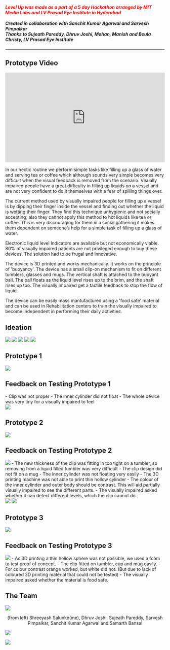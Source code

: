 <h5><span style="color:red;">Level Up was made as a part of a 5 day Hackathon arranged by MIT Media Labs and LV Prasad Eye Institute in Hyderabad</span><br><br>
<i>Created in collaboration with Sanchit Kumar Agarwal and Sarvesh Pimpalkar<br>
Thanks to Sujeath Pareddy, Dhruv Joshi, Mohan, Manish and Beula Christy, LV Prasad Eye Institute</i></h5><hr>

<h2>Prototype Video</h2>
<style>.embed-container { position: relative; padding-bottom: 56.25%; height: 0; overflow: hidden; max-width: 100%; } .embed-container iframe, .embed-container object, .embed-container embed { position: absolute; top: 0; left: 0; width: 100%; height: 100%; }</style><div class='embed-container'><iframe src='https://player.vimeo.com/video/134692853' frameborder='0' webkitAllowFullScreen mozallowfullscreen allowFullScreen></iframe></div>

In our hectic routine we perform simple tasks like filling up a glass of water and serving tea or coffee which although sounds very simple becomes very difficult when the visual feedback is removed from the scenario. Visually impaired people have a great difficulty in filling up liquids on a vessel and are not very confident to do it themselves with a fear of spilling things over.

The current method used by visually impaired people for filling up a vessel is by dipping their finger inside the vessel and finding out whether the liquid is wetting their finger. They find this technique unhygienic and not socially accepting; also they cannot apply this method to hot liquids like tea or coffee. This is very discouraging for them in a social gathering it makes them dependent on someone’s help for a simple task of filling up a glass of water.

Electronic liquid level Indicators are available but not economically viable. 80% of visually impaired patients are not privileged enough to buy these devices. The solution had to be frugal and innovative.

The device is 3D printed and works mechanically. It works on the principle of 'buoyancy'. The device has a small clip-on mechanism to fit on different tumblers, glasses and mugs. The vertical shaft is attached to the buoyant ball. The ball floats as the liquid level rises up to the brim, and the shaft rises up too. The visually impaired get a tactile feedback to stop the flow of liquid.

The device can be easily mass mantufactured using a 'food safe' material and can be used in Rehabilitation centers to train the visually impaired to become independent in performing their daily activities.

<h2>Ideation</h2>
<img src="https://raw.githubusercontent.com/shreeyashsalunke/LevelUp/master/images/01-idea1.png">
<img src="https://raw.githubusercontent.com/shreeyashsalunke/LevelUp/master/images/02-idea2.png">
<img src="https://raw.githubusercontent.com/shreeyashsalunke/LevelUp/master/images/03-idea3.png">
<img src="https://raw.githubusercontent.com/shreeyashsalunke/LevelUp/master/images/04-idea4.png">
<img src="https://raw.githubusercontent.com/shreeyashsalunke/LevelUp/master/images/05-idea5-v2.png">
<h2>Prototype 1</h2>
<img src="https://raw.githubusercontent.com/shreeyashsalunke/LevelUp/master/images/09-prototype1.JPG">
<h2>Feedback on Testing Prototype 1</h2>
- Clip was not proper
- The inner cylinder did not float
- The whole device was very tiny for a visually impaired to feel<br>
<img src="https://raw.githubusercontent.com/shreeyashsalunke/LevelUp/master/images/06-idea5.png">
<h2>Prototype 2</h2>
<img src="https://raw.githubusercontent.com/shreeyashsalunke/LevelUp/master/images/10-prototype2.JPG">
<h2>Feedback on Testing Prototype 2</h2>
<img src="https://raw.githubusercontent.com/shreeyashsalunke/LevelUp/master/images/14-testing-prototype-2.gif">
- The new thickness of the clip was fitting in too tight on a tumbler, so removing from a liquid filled tumbler was very difficult
- The clip design did not fit on a mug
- The inner cylinder was not floating very easily
- The 3D printing machine was not able to print thin hollow cylinder
- The colour of the inner cylinder and outer body should be contrast. This will aid partially visually impaired to see the different parts.
- The visually impaired asked whether it can detect different levels, which the clip cannot do.<br>
<img src="https://raw.githubusercontent.com/shreeyashsalunke/LevelUp/master/images/07-idea5.png">
<img src="https://raw.githubusercontent.com/shreeyashsalunke/LevelUp/master/images/08-idea5.png">
<h2>Prototype 3</h2>
<img src="https://raw.githubusercontent.com/shreeyashsalunke/LevelUp/master/images/11-prototype3.JPG">
<h2>Feedback on Testing Prototype 3</h2>
<img src="https://raw.githubusercontent.com/shreeyashsalunke/LevelUp/master/images/15-testing-prototype-3 v2.gif">
- As 3D printing a thin hollow sphere was not possible, we used a foam to test proof of concept.
- The clip fitted on tumbler, cup and mug easily.
- For colour contrast orange worked, but white did not. (But due to lack of coloured 3D printing material that could not be tested)
- The visually impaired asked whether the material is food safe.
<h2>The Team</h2>
<img src="https://raw.githubusercontent.com/shreeyashsalunke/LevelUp/master/images/12-team.jpeg">
<p align="center">(from left) Shreeyash Salunke(me), Dhruv Joshi, Sujeath Pareddy, Sarvesh Pimpalkar, Sanchit Kumar Agarwal and Samarth Bansal</p>


<img id="gif-2" src="https://raw.githubusercontent.com/shreeyashsalunke/LevelUp/master/images/14-testing-prototype-2-1 (dragged).jpeg" 
    onmouseover="document.getElementById('gif-2').src='https://raw.githubusercontent.com/shreeyashsalunke/LevelUp/master/images/14-testing-prototype-2.gif'" 
    onmouseout="document.getElementById('gif-2').src='https://raw.githubusercontent.com/shreeyashsalunke/LevelUp/master/images/14-testing-prototype-2-1 (dragged).jpeg'" />

<img id="gif-3" src="https://raw.githubusercontent.com/shreeyashsalunke/LevelUp/master/images/15-testing-prototype-3 v2-1 (dragged).jpeg" 
    onmouseover="document.getElementById('gif-3').src='https://raw.githubusercontent.com/shreeyashsalunke/LevelUp/master/images/15-testing-prototype-3 v2.gif'" 
    onmouseout="document.getElementById('gif-3').src='https://raw.githubusercontent.com/shreeyashsalunke/LevelUp/master/images/15-testing-prototype-3 v2-1 (dragged).jpeg'" />
